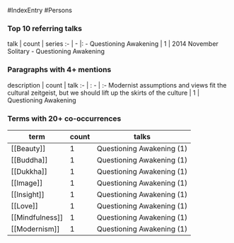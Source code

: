 #IndexEntry #Persons

### Top 10 referring talks
talk | count | series
:- | - |: -
<a data-href="Questioning Awakening" class="internal-link">Questioning Awakening</a> | 1 | <a data-href="2014 November Solitary - Questioning Awakening" class="internal-link">2014 November Solitary - Questioning Awakening</a>

### Paragraphs with 4+ mentions
description | count | talk
:- | : - | :-
<a aria-label-position="top" aria-label="Questioning Awakening > Modernist assumptions and views fit the cultural zeitgeist but we should lift up the skirts of the culture" data-href="Questioning Awakening#Modernist assumptions and views fit the cultural zeitgeist but we should lift up the skirts of the culture" class="internal-link">Modernist assumptions and views fit the cultural zeitgeist, but we should lift up the skirts of the culture</a> | 1 | <a data-href="Questioning Awakening" class="internal-link">Questioning Awakening</a>

### Terms with 20+ co-occurrences
term | count | talks
-|-|-
[[Beauty]] | 1 | <span class="counts"><a data-href="Questioning Awakening" class="internal-link">Questioning Awakening</a> (1)</span> 
[[Buddha]] | 1 | <span class="counts"><a data-href="Questioning Awakening" class="internal-link">Questioning Awakening</a> (1)</span> 
[[Dukkha]] | 1 | <span class="counts"><a data-href="Questioning Awakening" class="internal-link">Questioning Awakening</a> (1)</span> 
[[Image]] | 1 | <span class="counts"><a data-href="Questioning Awakening" class="internal-link">Questioning Awakening</a> (1)</span> 
[[Insight]] | 1 | <span class="counts"><a data-href="Questioning Awakening" class="internal-link">Questioning Awakening</a> (1)</span> 
[[Love]] | 1 | <span class="counts"><a data-href="Questioning Awakening" class="internal-link">Questioning Awakening</a> (1)</span> 
[[Mindfulness]] | 1 | <span class="counts"><a data-href="Questioning Awakening" class="internal-link">Questioning Awakening</a> (1)</span> 
[[Modernism]] | 1 | <span class="counts"><a data-href="Questioning Awakening" class="internal-link">Questioning Awakening</a> (1)</span> 

